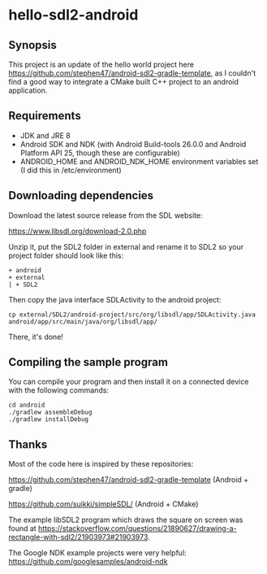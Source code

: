 # hello-sdl2-android

## Synopsis

This project is an update of the hello world project here https://github.com/stephen47/android-sdl2-gradle-template, as I couldn't find a good way to integrate a CMake built C++ project to an android application.

## Requirements
- JDK and JRE 8
- Android SDK and NDK (with Android Build-tools 26.0.0 and Android Platform API 25, though these are configurable)
- ANDROID_HOME and ANDROID_NDK_HOME environment variables set (I did this in /etc/environment)

## Downloading dependencies

Download the latest source release from the SDL website:

https://www.libsdl.org/download-2.0.php

Unzip it, put the SDL2 folder in external and rename it to SDL2 so your project folder should look like this:
```
+ android
+ external
| + SDL2
```

Then copy the java interface SDLActivity to the android project:
```
cp external/SDL2/android-project/src/org/libsdl/app/SDLActivity.java android/app/src/main/java/org/libsdl/app/
```

There, it's done!

## Compiling the sample program

You can compile your program and then install it on a connected device with the following commands:
```
cd android
./gradlew assembleDebug
./gradlew installDebug
```

## Thanks

Most of the code here is inspired by these repositories:

https://github.com/stephen47/android-sdl2-gradle-template (Android + gradle)

https://github.com/suikki/simpleSDL/ (Android + CMake)

The example libSDL2 program which draws the square on screen was found at https://stackoverflow.com/questions/21890627/drawing-a-rectangle-with-sdl2/21903973#21903973.

The Google NDK example projects were very helpful: https://github.com/googlesamples/android-ndk
